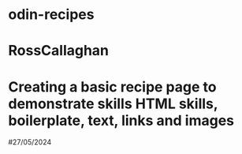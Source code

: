 # odin-recipes
# RossCallaghan
# Creating a basic recipe page to demonstrate skills HTML skills, boilerplate, text, links and images
#27/05/2024
